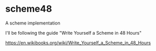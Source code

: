 # scheme48

A scheme implementation

I'll be following the guide "Write Yourself a Scheme in 48 Hours"

https://en.wikibooks.org/wiki/Write_Yourself_a_Scheme_in_48_Hours
